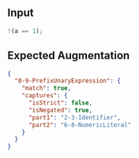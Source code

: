 
## Input
```javascript input
!(a == 1);
```

## Expected Augmentation
```json expected augmentations
{
  "0-9-PrefixUnaryExpression": {
    "match": true,
    "captures": {
      "isStrict": false,
      "isNegated": true,
      "part1": "2-3-Identifier",
      "part2": "6-8-NumericLiteral"
    }
  }
}
```